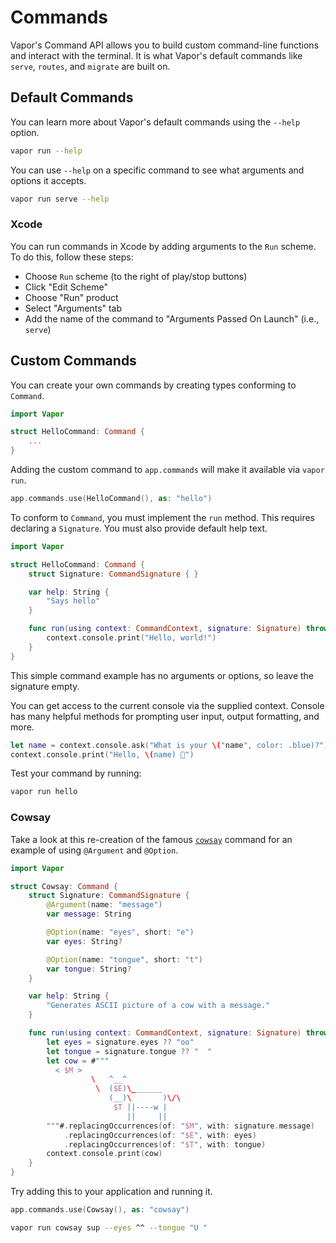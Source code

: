 # Commands

Vapor's Command API allows you to build custom command-line functions and interact with the terminal. It is what Vapor's default commands like `serve`, `routes`, and `migrate` are built on. 

## Default Commands

You can learn more about Vapor's default commands using the `--help` option. 

```sh
vapor run --help
```

You can use `--help` on a specific command to see what arguments and options it accepts.

```sh
vapor run serve --help
```

### Xcode

You can run commands in Xcode by adding arguments to the `Run` scheme. To do this, follow these steps: 

- Choose `Run` scheme (to the right of play/stop buttons)
- Click "Edit Scheme"
- Choose "Run" product
- Select "Arguments" tab
- Add the name of the command to "Arguments Passed On Launch" (i.e., `serve`)

## Custom Commands

You can create your own commands by creating types conforming to `Command`. 

```swift
import Vapor

struct HelloCommand: Command { 
	...
}
```

Adding the custom command to `app.commands` will make it available via `vapor run`. 

```swift
app.commands.use(HelloCommand(), as: "hello")
```

To conform to `Command`, you must implement the `run` method. This requires declaring a `Signature`. You must also provide default help text.

```swift
import Vapor

struct HelloCommand: Command {
    struct Signature: CommandSignature { }

    var help: String {
        "Says hello"
    }

    func run(using context: CommandContext, signature: Signature) throws {
        context.console.print("Hello, world!")
    }
}
```

This simple command example has no arguments or options, so leave the signature empty.

You can get access to the current console via the supplied context. Console has many helpful methods for prompting user input, output formatting, and more. 

```swift
let name = context.console.ask("What is your \("name", color: .blue)?")
context.console.print("Hello, \(name) 👋")
```

Test your command by running:

```sh
vapor run hello
```

### Cowsay

Take a look at this re-creation of the famous [`cowsay`](https://en.wikipedia.org/wiki/Cowsay) command for an example of using `@Argument` and `@Option`.

```swift
import Vapor

struct Cowsay: Command {
    struct Signature: CommandSignature {
        @Argument(name: "message")
        var message: String

        @Option(name: "eyes", short: "e")
        var eyes: String?

        @Option(name: "tongue", short: "t")
        var tongue: String?
    }

    var help: String {
        "Generates ASCII picture of a cow with a message."
    }

    func run(using context: CommandContext, signature: Signature) throws {
        let eyes = signature.eyes ?? "oo"
        let tongue = signature.tongue ?? "  "
        let cow = #"""
          < $M >
                  \   ^__^
                   \  ($E)\_______
                      (__)\       )\/\
                       $T ||----w |
                          ||     ||
        """#.replacingOccurrences(of: "$M", with: signature.message)
            .replacingOccurrences(of: "$E", with: eyes)
            .replacingOccurrences(of: "$T", with: tongue)
        context.console.print(cow)
    }
}
```

Try adding this to your application and running it.

```swift
app.commands.use(Cowsay(), as: "cowsay")
```

```sh
vapor run cowsay sup --eyes ^^ --tongue "U "
```
